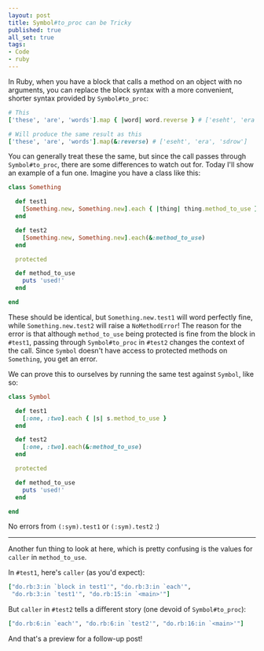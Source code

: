 ```yaml
---
layout: post
title: Symbol#to_proc can be Tricky
published: true
all_set: true
tags:
- Code
- ruby
---
```


In Ruby, when you have a block that calls a method on an object with no
arguments, you can replace the block syntax with a more convenient, shorter
syntax provided by `Symbol#to_proc`:

``` ruby
# This
['these', 'are', 'words'].map { |word| word.reverse } # ['eseht', 'era', 'sdrow']

# Will produce the same result as this
['these', 'are', 'words'].map(&:reverse) # ['eseht', 'era', 'sdrow']
```

You can generally treat these the same, but since the call passes through
`Symbol#to_proc`, there are some differences to watch out for.  Today I'll show
an example of a fun one.  Imagine you have a class like this:

``` ruby
class Something

  def test1
    [Something.new, Something.new].each { |thing| thing.method_to_use }
  end

  def test2
    [Something.new, Something.new].each(&:method_to_use)
  end

  protected

  def method_to_use
    puts 'used!'
  end

end
```

These should be identical, but `Something.new.test1` will word perfectly fine,
while `Something.new.test2` will raise a `NoMethodError`!  The reason for the
error is that although `method_to_use` being protected is fine from the block in
`#test1`, passing through `Symbol#to_proc` in `#test2` changes the context of the
call.  Since `Symbol` doesn't have access to protected methods on `Something`,
you get an error.

We can prove this to ourselves by running the same test against `Symbol`, like
so:

``` ruby
class Symbol

  def test1
    [:one, :two].each { |s| s.method_to_use }
  end

  def test2
    [:one, :two].each(&:method_to_use)
  end

  protected

  def method_to_use
    puts 'used!'
  end

end
```

No errors from `(:sym).test1` or `(:sym).test2` :)

---

Another fun thing to look at here, which is pretty confusing is the values for
`caller` in `method_to_use`.

In `#test1`, here's `caller` (as you'd expect):

``` ruby
["do.rb:3:in `block in test1'", "do.rb:3:in `each'",
 "do.rb:3:in `test1'", "do.rb:15:in `<main>'"]
```

But `caller` in `#test2` tells a different story (one devoid of `Symbol#to_proc`):

``` ruby
["do.rb:6:in `each'", "do.rb:6:in `test2'", "do.rb:16:in `<main>'"]
```

And that's a preview for a follow-up post!
